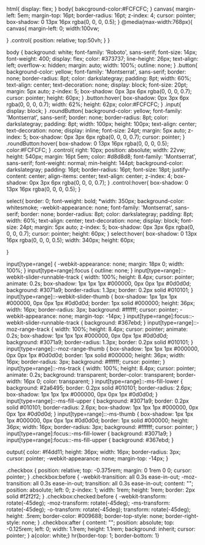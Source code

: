 html{
    display: flex;
}
body{
  bakcground-color:#FCFCFC;
}
canvas{
    margin-left: 5em;
  margin-top: 16pt;
    border-radius: 16pt;
    z-index: 4;
    cursor: pointer;
    box-shadow: 0 13px 16px rgba(0, 0, 0, 0.5);
}
@media(max-width:768px){
  canvas{
    margin-left: 0;
    width:100vw;
  
  }
  .control{
    position: relative;
    top:50vh;
  }
}

body {
    background: white;
    font-family: 'Roboto', sans-serif;
    font-size: 14px;
    font-weight: 400;
    display: flex;
    color: #373737;
    line-height: 26px;
    text-align: left;
    overflow-x: hidden;
    margin: auto;
    width: 100%;
    outline: none;
}
.button{
    background-color: yellow;
    font-family: 'Montserrat', sans-serif;
    border: none;
    border-radius: 8pt;
    color: darkslategray;
    padding: 8pt;
    width: 60%;
    text-align: center;
    text-decoration: none;
    display: block;
    font-size: 20pt;
    margin: 5px auto;
    z-index: 5;
    box-shadow: 0px 3px 6px rgba(0, 0, 0, 0.7);
    cursor: pointer;
    height: 60px;
}
.button:hover{
    box-shadow: 0px 3px 6px rgba(0, 0, 0, 0.7);
    width: 62%;
    height: 62px;
    color:#FCFCFC;
}
.input{
    display: block;
}
.roundButton{
    background-color: yellow;
    font-family: 'Montserrat', sans-serif;
    border: none;
    border-radius: 8pt;
    color: darkslategray;
    padding: 8pt;
    width:  100px;
    height: 100px;
    text-align: center;
    text-decoration: none;
    display: inline;
    font-size: 24pt;
    margin: 5px auto;
    z-index: 5;
    box-shadow: 0px 3px 6px rgba(0, 0, 0, 0.7);
    cursor: pointer;
}
.roundButton:hover{
    box-shadow: 0 13px 16px rgba(0, 0, 0, 0.5);
    color:#FCFCFC;
}
.control{
    right: 10px;
    position: absolute;
    width: 22vw;
    height: 540px;
    margin: 16pt 5em;
    color: #d8d8d8;
    font-family: 'Montserrat', sans-serif;
    font-weight: normal;
    min-height: 144pt;
    background-color: darkslategray;
    padding: 16pt;
    border-radius: 16pt;
    font-size: 18pt;
    justify-content: center;
    align-items: center;
    text-align: center;
    z-index: 4;
    box-shadow: 0px 3px 6px rgba(0, 0, 0, 0.7);
}
.control:hover{
    box-shadow: 0 13px 16px rgba(0, 0, 0, 0.5);
}


select{
border: 0;
    font-weight: bold;
    *width: 350px;
    background-color: whitesmoke;
    -webkit-appearance: none;
    font-family: 'Montserrat', sans-serif;
    border: none;
    border-radius: 8pt;
    color: darkslategray;
    padding: 8pt;
    width: 60%;
    text-align: center;
    text-decoration: none;
    display: block;
    font-size: 24pt;
    margin: 5px auto;
    z-index: 5;
    box-shadow: 0px 3px 6px rgba(0, 0, 0, 0.7);
    cursor: pointer;
    height: 60px;
}
select:hover{
    box-shadow: 0 13px 16px rgba(0, 0, 0, 0.5);
    width: 340px;
    height: 60px;

}





input[type=range] {
-webkit-appearance: none;
    margin: 18px 0;
    width: 100%;
}
input[type=range]:focus {
    outline: none;
}
input[type=range]::-webkit-slider-runnable-track {
    width: 100%;
    height: 8.4px;
    cursor: pointer;
    animate: 0.2s;
    box-shadow: 1px 1px 1px #000000, 0px 0px 1px #0d0d0d;
    background: #3071a9;
    border-radius: 1.3px;
    border: 0.2px solid #010101;
}
input[type=range]::-webkit-slider-thumb {
    box-shadow: 1px 1px 1px #000000, 0px 0px 1px #0d0d0d;
    border: 1px solid #000000;
    height: 36px;
    width: 16px;
    border-radius: 3px;
    background: #ffffff;
    cursor: pointer;
    -webkit-appearance: none;
    margin-top: -14px;
}
input[type=range]:focus::-webkit-slider-runnable-track {
    background: #367ebd;
}
input[type=range]::-moz-range-track {
    width: 100%;
    height: 8.4px;
    cursor: pointer;
    animate: 0.2s;
    box-shadow: 1px 1px 1px #000000, 0px 0px 1px #0d0d0d;
    background: #3071a9;
    border-radius: 1.3px;
    border: 0.2px solid #010101;
}
input[type=range]::-moz-range-thumb {
    box-shadow: 1px 1px 1px #000000, 0px 0px 1px #0d0d0d;
border: 1px solid #000000;
    height: 36px;
    width: 16px;
    border-radius: 3px;
    background: #ffffff;
    cursor: pointer;
}
input[type=range]::-ms-track {
    width: 100%;
    height: 8.4px;
    cursor: pointer;
    animate: 0.2s;
    background: transparent;
    border-color: transparent;
    border-width: 16px 0;
    color: transparent;
}
input[type=range]::-ms-fill-lower {
    background: #2a6495;
    border: 0.2px solid #010101;
    border-radius: 2.6px;
    box-shadow: 1px 1px 1px #000000, 0px 0px 1px #0d0d0d;
}
input[type=range]::-ms-fill-upper {
    background: #3071a9;
    border: 0.2px solid #010101;
    border-radius: 2.6px;
    box-shadow: 1px 1px 1px #000000, 0px 0px 1px #0d0d0d;
}
input[type=range]::-ms-thumb {
    box-shadow: 1px 1px 1px #000000, 0px 0px 1px #0d0d0d;
    border: 1px solid #000000;
    height: 36px;
    width: 16px;
    border-radius: 3px;
    background: #ffffff;
    cursor: pointer;
}
input[type=range]:focus::-ms-fill-lower {
    background: #3071a9;
}
input[type=range]:focus::-ms-fill-upper {
    background: #367ebd;
}


output{
    color: #f4dd11;
    height: 36px;
    width: 16px;
    border-radius: 3px;
    cursor: pointer;
    -webkit-appearance: none;
    margin-top: -14px;
}


.checkbox {
    position: relative;
    top: -0.375rem;
    margin: 0 1rem 0 0;
    cursor: pointer;
}
.checkbox:before {
    -webkit-transition: all 0.3s ease-in-out;
    -moz-transition: all 0.3s ease-in-out;
    transition: all 0.3s ease-in-out;
    content: "";
    position: absolute;
    left: 0;
    z-index: 1;
    width: 1rem;
    height: 1rem;
    border: 2px solid #f2f2f2;
}
.checkbox:checked:before {
    -webkit-transform: rotate(-45deg);
    -moz-transform: rotate(-45deg);
    -ms-transform: rotate(-45deg);
    -o-transform: rotate(-45deg);
    transform: rotate(-45deg);
    height: .5rem;
    border-color: #009688;
    border-top-style: none;
    border-right-style: none;
}
.checkbox:after {
    content: "";
    position: absolute;
    top: -0.125rem;
    left: 0;
    width: 1.1rem;
    height: 1.1rem;
    background: inherit;
    cursor: pointer;
}
a{color: white;}
hr{border-top: 1; border-bottom: 1}
